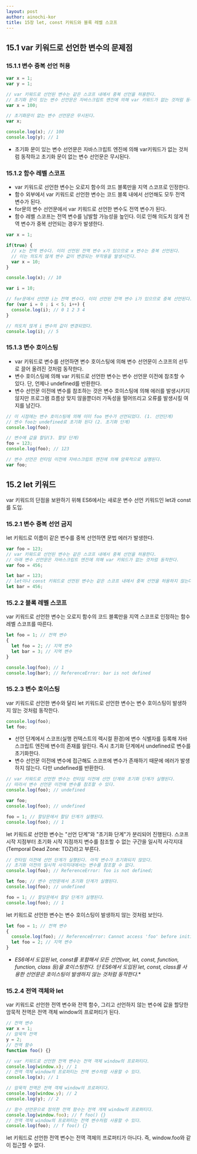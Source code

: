 ```yaml
---
layout: post
author: ainochi-kor
title: 15장 let, const 키워드와 블록 레벨 스코프
---
```


## 15.1 var 키워드로 선언한 변수의 문제점

### 15.1.1 변수 중복 선언 허용

``` js
var x = 1; 
var y = 1;

// var 키워드로 선언된 변수는 같은 스코프 내에서 중복 선언을 허용한다.
// 초기화 문이 있는 변수 선언문은 자바스크립트 엔진에 의해 var 키워드가 없는 것처럼 동작한다.
var x = 100;

// 초기화문이 없는 변수 선언문은 무시된다.
var x;

console.log(x); // 100
console.log(y); // 1
```

- 초기화 문이 있는 변수 선언문은 자바스크립트 엔진에 의해 var키워드가 없는 것처럼 동작하고 초기화 문이 없는 변수 선언문은 무시된다.

### 15.1.2 함수 레벨 스코프
- var 키워드로 선언한 변수는 오로지 함수의 코드 블록만을 지역 스코프로 인정한다.
- 함수 외부에서 var 키워드로 선언한 변수는 코드 블록 내에서 선언해도 모두 전역 변수가 된다.
- for문의 변수 선언문에서 var 키워드로 선언한 변수도 전역 변수가 된다.
- 함수 레벨 스코프는 전역 변수를 남발할 가능성을 높인다. 이로 인해 의도치 않게 전역 변수가 중복 선언되는 경우가 발생한다.

``` js
var x = 1;

if(true) {
  // x는 전역 변수다. 이미 선언된 전역 변수 x가 있으므로 x 변수는 중복 선언된다.
  // 이는 의도치 않게 변수 값이 변경되는 부작용을 발생시킨다.
  var x = 10;
}

console.log(x); // 10
```

``` js
var i = 10;

// for문에서 선언한 i는 전역 변수다. 이미 선언된 전역 변수 i가 있으므로 중복 선언된다.
for (var i = 0 ; i < 5; i++) {
  console.log(i); // 0 1 2 3 4
}

// 의도치 않게 i 변수의 값이 변경되었다.
console.log(i); // 5
```

### 15.1.3 변수 호이스팅
- var 키워드로 변수를 선언하면 변수 호이스팅에 의해 변수 선언문이 스코프의 선두로 끌어 올려진 것처럼 동작한다.
- 변수 호이스팅에 의해 var 키워드로 선언한 변수는 변수 선언문 이전에 참조할 수 있다. 단, 언제나 undefined를 반환한다.
- 변수 선언문 이전에 변수를 참조하는 것은 변수 호이스팅에 의해 에러를 발생시키지 않지만 프로그램 흐름상 맞지 않을뿐더러 가독성을 떨어뜨리고 오류를 발생시킬 여지를 남긴다.

``` js
// 이 시점에는 변수 호이스팅에 의해 이미 foo 변수가 선언되었다. (1. 선언단계)
// 변수 foo는 undefined로 초기화 된다 (2. 초기화 단계)
console.log(foo);

// 변수에 값을 할당(3. 할당 단계)
foo = 123;
console.log(foo); // 123

// 변수 선언은 런타임 이전에 자바스크립트 엔진에 의해 암묵적으로 실행된다.
var foo;
```


## 15.2 let 키워드
var 키워드의 단점을 보완하기 위해 ES6에서는 새로운 변수 선언 키워드인 let과 const를 도입.

### 15.2.1 변수 중복 선언 금지
let 키워드로 이름이 같은 변수를 중복 선언하면 문법 에러가 발생한다.

``` js
var foo = 123;
// var 키워드로 선언된 변수는 같은 스코프 내에서 중복 선언을 허용한다.
// 아래 변수 선언문은 자바스크립트 엔진에 의해 var 키워드가 없는 것처럼 동작한다.
var foo = 456;

let bar = 123;
// let이나 const 키워드로 선언된 변수는 같은 스코프 내에서 중복 선언을 허용하지 않는다.
let bar = 456;
```

### 15.2.2 블록 레벨 스코프
var 키워드로 선언한 변수는 오로지 함수의 코드 블록만을 지역 스코프로 인정하는 함수 레벨 스코프를 따른다.

``` js
let foo = 1; // 전역 변수
{
  let foo = 2; // 지역 변수
  let bar = 3; // 지역 변수
}

console.log(foo); // 1
console.log(bar); // ReferenceError: bar is not defined
```

### 15.2.3 변수 호이스팅
var 키워드로 선언한 변수와 달리 let 키워드로 선언한 변수는 변수 호이스팅이 발생하지 않는 것처럼 동작한다.

``` js
console.log(foo);
let foo;
```
- 선언 단계에서 스코프(실행 컨텍스트의 렉시컬 환경)에 변수 식별자를 등록해 자바스크립트 엔진에 변수의 존재를 알린다. 즉시 초기화 단계에서 undefined로 변수를 초기화한다. 
- 변수 선언문 이전에 변수에 접근해도 스코프에 변수가 존재하기 때문에 에러가 발생하지 않는다. 다만 undefined를 반환한다.

``` js
// var 키워드로 선언한 변수는 런타임 이전에 선언 단계와 초기화 단계가 실행된다.
// 따라서 변수 선언문 이전에 변수를 참조할 수 있다.
console.log(foo); // undefined

var foo;
console.log(foo); // undefined

foo = 1; // 할당문에서 할당 단계가 실행된다.
console.log(foo); // 1
```
let 키워드로 선언한 변수는 "선언 단계"와 "초기화 단계"가 분리되어 진행된다.
스코프 시작 지점부터 초기화 시작 지점까지 변수를 참조할 수 없는 구간을 일시적 사각지대(Temporal Dead Zone: TDZ)라고 부른다.

``` js
// 런타임 이전에 선언 단계가 실행된다. 아직 변수가 초기화되지 않았다.
// 초기화 이전의 일시적 사각지대에서는 변수를 참조할 수 없다.
console.log(foo); // ReferenceError: foo is not defined;

let foo; // 변수 선언문에서 초기화 단계가 실행된다.
console.log(foo); // undefined

foo = 1; // 할당문에서 할당 단계가 실행된다.
console.log(foo); // 1
```

let 키워드로 선언한 변수는 변수 호이스팅이 발생하지 않는 것처럼 보인다.
``` js
let foo = 1; // 전역 변수
{
  console.log(foo); // ReferenceError: Cannot access 'foo' before initialization
  let foo = 2; // 지역 변수
}
```

- **ES6에서 도입된 let, const를 포함해서 모든 선언(var, let, const, function, function*, class 등)을 호이스팅한다. 단 ES6에서 도입된 let, const, class를 사용한 선언문은 호이스팅이 발생하지 않는 것처럼 동작한다.**

### 15.2.4 전역 객체와 let
var 키워드로 선언한 전역 변수와 전역 함수, 그리고 선언하지 않는 변수에 값을 할당한 암묵적 전역은 전역 객체 window의 프로퍼티가 된다.
```js
// 전역 변수
var x = 1;
// 암묵적 전역
y = 2;
// 전역 함수 
function foo() {}

// var 키워드로 선언한 전역 변수는 전역 객체 window의 프로퍼티다.
console.log(window.x); // 1
// 전역 객체 window의 프로퍼티는 전역 변수처럼 사용할 수 있다.
console.log(x); // 1

// 암묵적 전역은 전역 객체 window의 프로퍼티다.
console.log(window.y); // 2
console.log(y); // 2

// 함수 선언문으로 정의한 전역 함수는 전역 개체 window의 프로퍼티다.
console.log(window.foo); // f foo() {}
// 전역 객체 window의 프로퍼티는 전역 변수처럼 사용할 수 있다.
console.log(foo); // f foo() {}
```

let 키워드로 선언한 전역 변수는 전역 객체의 프로퍼티가 아니다. 
즉, window.foo와 같이 접근할 수 없다.
